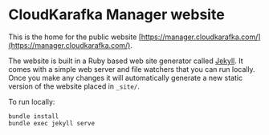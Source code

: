 # CloudKarafka Manager website

This is the home for the public website [https://manager.cloudkarafka.com/](https://manager.cloudkarafka.com/).

The website is built in a Ruby based web site generator called [Jekyll](https://jekyllrb.com/). It comes with a simple web server and file watchers that you can run locally. Once you make any changes it will automatically generate a new static version of the website placed in `_site/`.

To run locally:

    bundle install
    bundle exec jekyll serve
